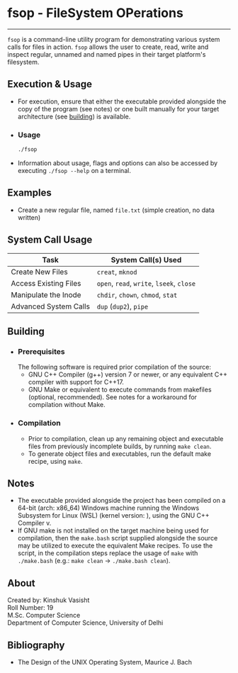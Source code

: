 # fsop - FileSystem OPerations
---

`fsop` is a command-line utility program for demonstrating various system calls for files in action. `fsop` allows the user to create, read, write and inspect regular, unnamed and named pipes in their target platform's filesystem.

## Execution & Usage

- For execution, ensure that either the executable provided alongside the copy of the program (see notes) or one built manually for your target architecture (see [building](#Building)) is available.

- ### Usage
  ```bash
  ./fsop 
  ```
- Information about usage, flags and options can also be accessed by executing ``` ./fsop --help ``` on a terminal.

## Examples

- Create a new regular file, named `file.txt` (simple creation, no data written)

## System Call Usage

| Task | System Call(s) Used |
|---|---|
| Create New Files | `creat`, `mknod` |
| Access Existing Files | `open`, `read`, `write`, `lseek`, `close` |
| Manipulate the Inode | `chdir`, `chown`, `chmod`, `stat` |
| Advanced System Calls | `dup` (`dup2`), `pipe` |

## Building

- ### Prerequisites
  The following software is required prior compilation of the source:
  - GNU C++ Compiler (g++) version 7 or newer, or any equivalent C++ compiler with support for C++17.
  - GNU Make or equivalent to execute commands from makefiles (optional, recommended). See notes for a workaround for compilation without Make.
- ### Compilation
  - Prior to compilation, clean up any remaining object and executable files from previously incomplete builds, by running ```make clean```.
  - To generate object files and executables, run the default make recipe, using ```make```.

## Notes

- The executable provided alongside the project has been compiled on a 64-bit (arch: x86_64) Windows machine running the Windows Subsystem for Linux (WSL) (kernel version: ), using the GNU C++ Compiler v.
- If GNU make is not installed on the target machine being used for compilation, then the `make.bash` script supplied alongside the source may be utilized to execute the equivalent Make recipes. To use the script, in the compilation steps replace the usage of `make` with `./make.bash` (e.g.: `make clean` -> `./make.bash clean`).

## About

Created by:
    Kinshuk Vasisht  
    Roll Number: 19  
    M.Sc. Computer Science  
    Department of Computer Science, University of Delhi

## Bibliography

- The Design of the UNIX Operating System, Maurice J. Bach
